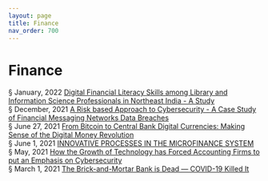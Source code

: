 ```yaml
---
layout: page
title: Finance 
nav_order: 700 
---
```


# Finance 
§ January, 2022 [Digital Financial Literacy Skills among Library and Information Science Professionals in Northeast India - A Study](https://archive-d.bsafes.com/docs/D/Digital-Financial-Literacy-Skills-among-Library-and-Information-Science-Professionals-in-Northeast-India-A-Study/)  
§ December, 2021 [A Risk based Approach to Cybersecurity - A Case Study of Financial Messaging Networks Data Breaches](https://archive-a.bsafes.com/docs/A/A-Risk-based-Approach-to-Cybersecurity-ACase-Study-of-Financial-Messaging-Networks-Data-Breaches/)  
§ June 27, 2021 [From Bitcoin to Central Bank Digital Currencies: Making Sense of the Digital Money Revolution](https://www.mdpi.com/1999-5903/13/7/165)  
§ June 1, 2021 [INNOVATIVE PROCESSES IN THE MICROFINANCE SYSTEM](https://archive-i.bsafes.com/docs/I/INNOVATIVE-PROCESSES-IN-THE-MICROFINANCE-SYSTEM/)  
§ May, 2021 [How the Growth of Technology has Forced Accounting Firms to put an Emphasis on Cybersecurity](https://archive-h.bsafes.com/docs/H/how-the-growth-of-technology-has-forced-accounting-firms-to-put-an-emphasis-on-cybersecurity/)   
§ March 1, 2021 [The Brick-and-Mortar Bank is Dead — COVID-19 Killed It](https://archive-t.bsafes.com/docs/T/the-brick-and-mortar-bank-is-dead-covid-19-killed-it/) 
